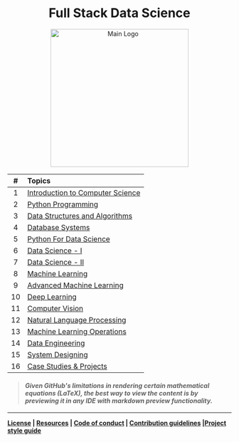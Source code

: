 <h1 align="center">Full Stack Data Science</h1>

<p align="center"><a href="https://github.com/kannanjayachandran/Full-Stack-Data-Science"><img src="Logo.png" alt="Main Logo" height=310></a>



| #     | Topics                                                                                           |
| :---: | :------------------------------------------------------------------------------------------------| 
|   1   | [Introduction to Computer Science](./01.%20Introduction%20to%20Computer%20Science/Readme.md)     |
|   2   | [Python Programming](./02.%20Python%20Programming/Readme.md)                                     |
|   3   | [Data Structures and Algorithms](./03.%20Data%20Structures%20and%20Algorithms/Readme.md)         |
|   4   | [Database Systems](./04.%20Database%20Systems/Readme.md)                                         |
|   5   | [Python For Data Science](./05.%20Python%20for%20Data%20Science/Readme.md)                       |
|   6   | [Data Science - I](./06.%20Data_Science-I/Readme.md)                                             |
|   7   | [Data Science - II](./07.%20Data_Science-II/Readme.md)                                           |
|   8   | [Machine Learning](./08.%20Machine%20Learning/Readme.md)                                         |
|   9   | [Advanced Machine Learning](./09.%20Advanced%20Machine%20Learning/Readme.md)                     |
|  10   | [Deep Learning](./10.%20Deep%20Learning/Readme.md)                                               |
|  11   | [Computer Vision](./11.%20Computer%20Vision/Readme.md)                                           |
|  12   | [Natural Language Processing](./12.%20Natural%20Language%20Processing/Readme.md)                 |
|  13   | [Machine Learning Operations](13.%20Machine%20Learning%20Operations/Readme.md)                   |
|  14   | [Data Engineering](14.%20Data%20Engineering/Readme.md)                                           |
|  15   | [System Designing](15.%20System%20Designing/Readme.md)                                           |
|  16   | [Case Studies & Projects](./16.%20Case%20Studies/Readme.md)                                      |


</p>

> #### _Given GitHub's limitations in rendering certain mathematical equations (LaTeX), the best way to view the content is by previewing it in any IDE with markdown preview functionality._

---

**[License](LICENSE) | [Resources](Resources.md) | [Code of conduct](CODE_OF_CONDUCT.md) | [Contribution guidelines](CONTRIBUTING.md) |[Project style guide](Style_Guide.md)**
